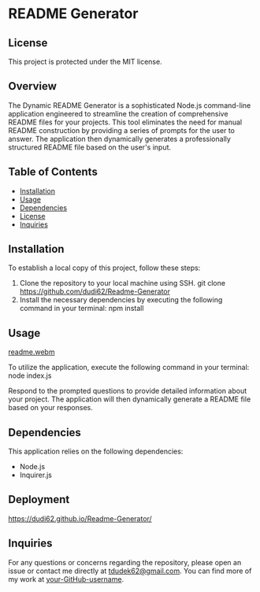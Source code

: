 # README Generator

## License

This project is protected under the MIT license.

## Overview

The Dynamic README Generator is a sophisticated Node.js command-line application engineered to streamline the creation of comprehensive README files for your projects. This tool eliminates the need for manual README construction by providing a series of prompts for the user to answer. The application then dynamically generates a professionally structured README file based on the user's input.

## Table of Contents

- [Installation](#installation)
- [Usage](#usage)
- [Dependencies](#dependencies)
- [License](#license)
- [Inquiries](#inquiries)

## Installation

To establish a local copy of this project, follow these steps:

1. Clone the repository to your local machine using SSH.
git clone <https://github.com/dudi62/Readme-Generator>
2. Install the necessary dependencies by executing the following command in your terminal:
npm install

## Usage
[readme.webm](https://github.com/dudi62/Readme-Generator/assets/63518444/e0a6369a-5807-4e1c-adf7-8489a3163b15)

To utilize the application, execute the following command in your terminal:
node index.js

Respond to the prompted questions to provide detailed information about your project. The application will then dynamically generate a README file based on your responses.

## Dependencies

This application relies on the following dependencies:

- Node.js
- Inquirer.js

## Deployment 

https://dudi62.github.io/Readme-Generator/

## Inquiries

For any questions or concerns regarding the repository, please open an issue or contact me directly at <tdudek62@gmail.com>. You can find more of my work at [your-GitHub-username](https://github.com/tdudi62/).

